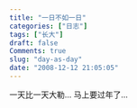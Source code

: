 ```yaml
---
title: "一日不如一日"
categories: ["日志"]
tags: ["长大"]
draft: false
Comments: true
slug: "day-as-day"
date: "2008-12-12 21:05:05"
---
```


一天比一天大勒...
马上要过年了...

